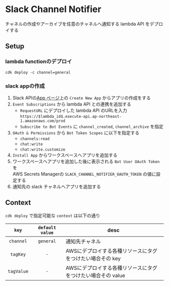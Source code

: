 Slack Channel Notifier
===
チャネルの作成やアーカイブを任意のチャネルへ通知する lambda API をデプロイする

Setup
---
### lambda functionのデプロイ
```Shell
cdk deploy -c channel=general
```

### slack appの作成
1. Slack APIの[App ページ][apps]上の `Create New App` からアプリの作成をする
2. `Event Subscriptions` から lambda API との連携を追加する
    - `RequestURL` にデプロイした lambda API のURLを入力  
    `https://$lambda_id$.execute-api.ap-northeast-1.amazonaws.com/prod`
    - `Subscribe to Bot Events` に `channel_created`, `channel_archive` を指定
3. `OAuth & Permissions` から `Bot Token Scopes` に以下を指定する
    - `channels:read`
    - `chat:write`
    - `chat:write.customize`
4. `Install App` からワークスペースへアプリを追加する
5. ワークスペースへアプリを追加した後に表示される `Bot User OAuth Token` を  
AWS Secrets Managerの `SLACK_CHANNEL_NOTIFIER_OAUTH_TOKEN` の値に設定する
6. 通知先の slack チャネルへアプリを追加する

[apps]: https://api.slack.com/apps/

Context
---
`cdk deploy` で指定可能な `context` は以下の通り

| `key` | `default value` | desc
| :---: | :---: | ---
| `channel` | `general` | 通知先チャネル
| `tagKey` | `-` | AWSにデプロイする各種リソースにタグをつけたい場合その key
| `tagValue` | `-` | AWSにデプロイする各種リソースにタグをつけたい場合その value
